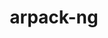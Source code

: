 ---
title: "arpack-ng"
layout: cache
categories: [package, develop-2024-03-10]
meta: {"versions": ["3.9.0"], "compilers": ["cce@=15.0.1", "gcc@=10.3.0", "gcc@=11.4.0", "gcc@=12.3.0", "gcc@=9.4.0", "oneapi@=2024.0.0"], "oss": ["rhel8", "sle_hpc15", "ubuntu20.04", "ubuntu22.04"], "platforms": ["linux"], "targets": ["neoverse_v1", "neoverse_v2", "ppc64le", "x86_64_v3", "x86_64_v4", "zen4"], "stacks": ["e4s", "e4s-cray-rhel", "e4s-cray-sles", "e4s-neoverse-v2", "e4s-neoverse_v1", "e4s-oneapi", "e4s-power", "e4s-rocm-external", "root", "tutorial"], "num_specs": 9, "num_specs_by_stack": {"root": 9, "e4s-cray-rhel": 1, "e4s-cray-sles": 1, "e4s-power": 1, "e4s-neoverse_v1": 1, "e4s-neoverse-v2": 1, "e4s": 1, "e4s-rocm-external": 1, "tutorial": 1, "e4s-oneapi": 1}}
spec_details: [{"hash": "tj7bzc5zexch57peryfrfk5qcknpbzte", "compiler": "cce@=15.0.1", "versions": ["3.9.0"], "os": "rhel8", "platform": "linux", "target": "zen4", "variants": ["build_system=cmake", "build_type=Release", "generator=make", "~icb", "~ipo", "+mpi", "+shared"], "stacks": ["root", "e4s-cray-rhel"], "size": "-", "tarball": "https://binaries.spack.io/develop-2024-03-10/build_cache/linux-rhel8-zen4/cce-15.0.1/arpack-ng-3.9.0/linux-rhel8-zen4-cce-15.0.1-arpack-ng-3.9.0-tj7bzc5zexch57peryfrfk5qcknpbzte.spack"}, {"hash": "c4jydaphxj3ra4k7ri6riov3enaqeq6v", "compiler": "gcc@=10.3.0", "versions": ["3.9.0"], "os": "sle_hpc15", "platform": "linux", "target": "x86_64_v4", "variants": ["build_system=cmake", "build_type=Release", "generator=make", "~icb", "~ipo", "+mpi", "+shared"], "stacks": ["root", "e4s-cray-sles"], "size": "-", "tarball": "https://binaries.spack.io/develop-2024-03-10/build_cache/linux-sle_hpc15-x86_64_v4/gcc-10.3.0/arpack-ng-3.9.0/linux-sle_hpc15-x86_64_v4-gcc-10.3.0-arpack-ng-3.9.0-c4jydaphxj3ra4k7ri6riov3enaqeq6v.spack"}, {"hash": "w4dpyozjm6nuxrmtvbe27ouumjcilloh", "compiler": "gcc@=9.4.0", "versions": ["3.9.0"], "os": "ubuntu20.04", "platform": "linux", "target": "ppc64le", "variants": ["build_system=cmake", "build_type=Release", "generator=make", "~icb", "~ipo", "+mpi", "+shared"], "stacks": ["e4s-power", "root"], "size": "-", "tarball": "https://binaries.spack.io/develop-2024-03-10/build_cache/linux-ubuntu20.04-ppc64le/gcc-9.4.0/arpack-ng-3.9.0/linux-ubuntu20.04-ppc64le-gcc-9.4.0-arpack-ng-3.9.0-w4dpyozjm6nuxrmtvbe27ouumjcilloh.spack"}, {"hash": "deiosgej5g3m5sccgkofy4rk76qjudhe", "compiler": "gcc@=11.4.0", "versions": ["3.9.0"], "os": "ubuntu22.04", "platform": "linux", "target": "neoverse_v1", "variants": ["build_system=cmake", "build_type=Release", "generator=make", "~icb", "~ipo", "+mpi", "+shared"], "stacks": ["root", "e4s-neoverse_v1"], "size": "-", "tarball": "https://binaries.spack.io/develop-2024-03-10/build_cache/linux-ubuntu22.04-neoverse_v1/gcc-11.4.0/arpack-ng-3.9.0/linux-ubuntu22.04-neoverse_v1-gcc-11.4.0-arpack-ng-3.9.0-deiosgej5g3m5sccgkofy4rk76qjudhe.spack"}, {"hash": "gff3pgd2zplh3tc3ydbjpztm7xmnlfj7", "compiler": "gcc@=11.4.0", "versions": ["3.9.0"], "os": "ubuntu22.04", "platform": "linux", "target": "neoverse_v2", "variants": ["build_system=cmake", "build_type=Release", "generator=make", "~icb", "~ipo", "+mpi", "+shared"], "stacks": ["e4s-neoverse-v2", "root"], "size": "-", "tarball": "https://binaries.spack.io/develop-2024-03-10/build_cache/linux-ubuntu22.04-neoverse_v2/gcc-11.4.0/arpack-ng-3.9.0/linux-ubuntu22.04-neoverse_v2-gcc-11.4.0-arpack-ng-3.9.0-gff3pgd2zplh3tc3ydbjpztm7xmnlfj7.spack"}, {"hash": "jm5n7kgp4sqiw5756sn2rzbkugado3bx", "compiler": "gcc@=11.4.0", "versions": ["3.9.0"], "os": "ubuntu22.04", "platform": "linux", "target": "x86_64_v3", "variants": ["build_system=cmake", "build_type=Release", "generator=make", "~icb", "~ipo", "+mpi", "+shared"], "stacks": ["e4s", "root"], "size": "-", "tarball": "https://binaries.spack.io/develop-2024-03-10/build_cache/linux-ubuntu22.04-x86_64_v3/gcc-11.4.0/arpack-ng-3.9.0/linux-ubuntu22.04-x86_64_v3-gcc-11.4.0-arpack-ng-3.9.0-jm5n7kgp4sqiw5756sn2rzbkugado3bx.spack"}, {"hash": "ak33bnzzbswa7rpmjrytbvq5s6q4z3gj", "compiler": "gcc@=11.4.0", "versions": ["3.9.0"], "os": "ubuntu22.04", "platform": "linux", "target": "x86_64_v3", "variants": ["build_system=cmake", "build_type=Release", "generator=make", "~icb", "~ipo", "+mpi", "+shared"], "stacks": ["e4s-rocm-external", "root"], "size": "-", "tarball": "https://binaries.spack.io/develop-2024-03-10/build_cache/linux-ubuntu22.04-x86_64_v3/gcc-11.4.0/arpack-ng-3.9.0/linux-ubuntu22.04-x86_64_v3-gcc-11.4.0-arpack-ng-3.9.0-ak33bnzzbswa7rpmjrytbvq5s6q4z3gj.spack"}, {"hash": "ijtdgcabr325y57yovlcd4vct7d6wlde", "compiler": "gcc@=12.3.0", "versions": ["3.9.0"], "os": "ubuntu22.04", "platform": "linux", "target": "x86_64_v3", "variants": ["build_system=cmake", "build_type=Release", "generator=make", "~icb", "~ipo", "+mpi", "+shared"], "stacks": ["tutorial", "root"], "size": "-", "tarball": "https://binaries.spack.io/develop-2024-03-10/build_cache/linux-ubuntu22.04-x86_64_v3/gcc-12.3.0/arpack-ng-3.9.0/linux-ubuntu22.04-x86_64_v3-gcc-12.3.0-arpack-ng-3.9.0-ijtdgcabr325y57yovlcd4vct7d6wlde.spack"}, {"hash": "xmjvj5p6y6gdydgdojfow54o47ewvklj", "compiler": "oneapi@=2024.0.0", "versions": ["3.9.0"], "os": "ubuntu22.04", "platform": "linux", "target": "x86_64_v3", "variants": ["build_system=cmake", "build_type=Release", "generator=make", "~icb", "~ipo", "+mpi", "+shared"], "stacks": ["e4s-oneapi", "root"], "size": "-", "tarball": "https://binaries.spack.io/develop-2024-03-10/build_cache/linux-ubuntu22.04-x86_64_v3/oneapi-2024.0.0/arpack-ng-3.9.0/linux-ubuntu22.04-x86_64_v3-oneapi-2024.0.0-arpack-ng-3.9.0-xmjvj5p6y6gdydgdojfow54o47ewvklj.spack"}]
---